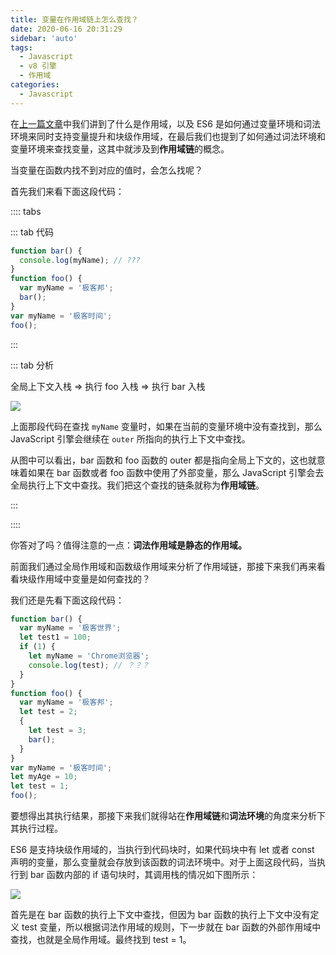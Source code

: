 ```yaml
---
title: 变量在作用域链上怎么查找？
date: 2020-06-16 20:31:29
sidebar: 'auto'
tags:
  - Javascript
  - v8 引擎
  - 作用域
categories:
  - Javascript
---
```


在[上一篇文章](./scope.md)中我们讲到了什么是作用域，以及 ES6 是如何通过变量环境和词法环境来同时支持变量提升和块级作用域，在最后我们也提到了如何通过词法环境和变量环境来查找变量，这其中就涉及到**作用域链**的概念。

当变量在函数内找不到对应的值时，会怎么找呢？

首先我们来看下面这段代码：

:::: tabs

::: tab 代码

```js
function bar() {
  console.log(myName); // ???
}
function foo() {
  var myName = '极客邦';
  bar();
}
var myName = '极客时间';
foo();
```

:::

::: tab 分析

全局上下文入栈 => 执行 foo 入栈 => 执行 bar 入栈

![](https://alvin-cdn.oss-cn-shenzhen.aliyuncs.com/images/v8-scope4.png)

上面那段代码在查找 `myName` 变量时，如果在当前的变量环境中没有查找到，那么 JavaScript 引擎会继续在 `outer` 所指向的执行上下文中查找。

从图中可以看出，bar 函数和 foo 函数的 outer 都是指向全局上下文的，这也就意味着如果在 bar 函数或者 foo 函数中使用了外部变量，那么 JavaScript 引擎会去全局执行上下文中查找。我们把这个查找的链条就称为**作用域链**。

:::

::::

你答对了吗？值得注意的一点：**词法作用域是静态的作用域。**

前面我们通过全局作用域和函数级作用域来分析了作用域链，那接下来我们再来看看块级作用域中变量是如何查找的？

我们还是先看下面这段代码：

```js
function bar() {
  var myName = '极客世界';
  let test1 = 100;
  if (1) {
    let myName = 'Chrome浏览器';
    console.log(test); // ？？？
  }
}
function foo() {
  var myName = '极客邦';
  let test = 2;
  {
    let test = 3;
    bar();
  }
}
var myName = '极客时间';
let myAge = 10;
let test = 1;
foo();
```

要想得出其执行结果，那接下来我们就得站在**作用域链**和**词法环境**的角度来分析下其执行过程。

ES6 是支持块级作用域的，当执行到代码块时，如果代码块中有 let 或者 const 声明的变量，那么变量就会存放到该函数的词法环境中。对于上面这段代码，当执行到 bar 函数内部的 if 语句块时，其调用栈的情况如下图所示：

![](https://alvin-cdn.oss-cn-shenzhen.aliyuncs.com/images/v8-scope5.png)

首先是在 bar 函数的执行上下文中查找，但因为 bar 函数的执行上下文中没有定义 test 变量，所以根据词法作用域的规则，下一步就在 bar 函数的外部作用域中查找，也就是全局作用域。最终找到 test = 1。
